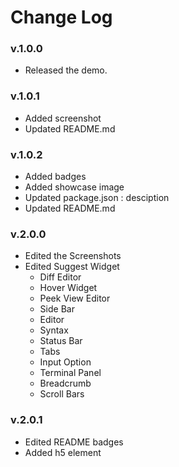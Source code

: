 # Change Log

### v.1.0.0
- Released the demo.

### v.1.0.1
- Added screenshot
- Updated README.md


### v.1.0.2
- Added badges
- Added showcase image
- Updated package.json : desciption
- Updated README.md

### v.2.0.0
- Edited the Screenshots
- Edited Suggest Widget
    - Diff Editor
    - Hover Widget
    - Peek View Editor
    - Side Bar
    - Editor
    - Syntax
    - Status Bar
    - Tabs
    - Input Option
    - Terminal Panel
    - Breadcrumb
    - Scroll Bars


### v.2.0.1
- Edited README badges
- Added h5 element